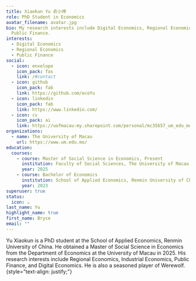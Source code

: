 ```yaml
---
title: Xiaokun Yu 俞小坤
role: PhD Student in Economics
avatar_filename: avatar.jpg
bio: My research interests include Digital Economics, Regional Economics and
  Public Finance.
interests:
  - Digital Economics
  - Regional Economics
  - Public Finance
social:
  - icon: envelope
    icon_pack: fas
    link: /#contact
  - icon: github
    icon_pack: fab
    link: https://github.com/ecoYu
  - icon: linkedin
    icon_pack: fab
    link: https://www.linkedin.com/
  - icon: cv
    icon_pack: ai
    link: https://uofmacau-my.sharepoint.com/personal/mc35657_um_edu_mo/Documents/CV_Yu.pdf?CT=1725799012435&OR=ItemsView
organizations:
  - name: The University of Macau
    url: https://www.um.edu.mo/
education:
  courses:
    - course: Master of Social Science in Economics, Present
      institution: Faculty of Social Sciences, The University of Macau
      year: 2025
    - course: Bachelor of Economics
      institution: School of Applied Economics, Renmin University of China
      year: 2023
superuser: true
status:
  icon: ☕️
last_name: Yu
highlight_name: true
first_name: Bryce
email: ""
---
```

Yu Xiaokun is a PhD student at the School of Applied Economics, Renmin University of China. He obtained a Master of Social Science in Economics from the Department of Economics at the University of Macau in 2025. His research interests include Regional Economics, Industrial Economics, Public Finance, and Digital Economics. He is also a seasoned player of Werewolf.
{style="text-align: justify;"}
